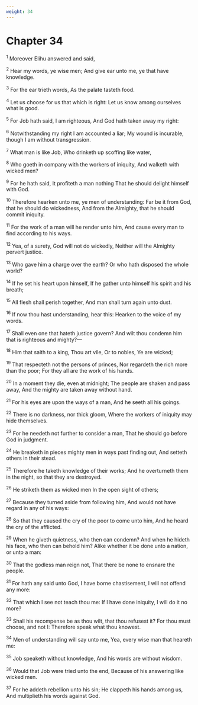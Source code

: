 ```yaml
---
weight: 34
---
```


# Chapter 34

<sup>1</sup> Moreover Elihu answered and said, 

<sup>2</sup> Hear my words, ye wise men; And give ear unto me, ye that have knowledge. 

<sup>3</sup> For the ear trieth words, As the palate tasteth food. 

<sup>4</sup> Let us choose for us that which is right: Let us know among ourselves what is good. 

<sup>5</sup> For Job hath said, I am righteous, And God hath taken away my right: 

<sup>6</sup> Notwithstanding my right I am accounted a liar; My wound is incurable, though I am without transgression. 

<sup>7</sup> What man is like Job, Who drinketh up scoffing like water, 

<sup>8</sup> Who goeth in company with the workers of iniquity, And walketh with wicked men? 

<sup>9</sup> For he hath said, It profiteth a man nothing That he should delight himself with God. 

<sup>10</sup> Therefore hearken unto me, ye men of understanding: Far be it from God, that he should do wickedness, And from the Almighty, that he should commit iniquity. 

<sup>11</sup> For the work of a man will he render unto him, And cause every man to find according to his ways. 

<sup>12</sup> Yea, of a surety, God will not do wickedly, Neither will the Almighty pervert justice. 

<sup>13</sup> Who gave him a charge over the earth? Or who hath disposed the whole world? 

<sup>14</sup> If he set his heart upon himself, If he gather unto himself his spirit and his breath; 

<sup>15</sup> All flesh shall perish together, And man shall turn again unto dust. 

<sup>16</sup> If now thou hast understanding, hear this: Hearken to the voice of my words. 

<sup>17</sup> Shall even one that hateth justice govern? And wilt thou condemn him that is righteous and mighty?— 

<sup>18</sup> Him that saith to a king, Thou art vile, Or to nobles, Ye are wicked; 

<sup>19</sup> That respecteth not the persons of princes, Nor regardeth the rich more than the poor; For they all are the work of his hands. 

<sup>20</sup> In a moment they die, even at midnight; The people are shaken and pass away, And the mighty are taken away without hand. 

<sup>21</sup> For his eyes are upon the ways of a man, And he seeth all his goings. 

<sup>22</sup> There is no darkness, nor thick gloom, Where the workers of iniquity may hide themselves. 

<sup>23</sup> For he needeth not further to consider a man, That he should go before God in judgment. 

<sup>24</sup> He breaketh in pieces mighty men in ways past finding out, And setteth others in their stead. 

<sup>25</sup> Therefore he taketh knowledge of their works; And he overturneth them in the night, so that they are destroyed. 

<sup>26</sup> He striketh them as wicked men In the open sight of others; 

<sup>27</sup> Because they turned aside from following him, And would not have regard in any of his ways: 

<sup>28</sup> So that they caused the cry of the poor to come unto him, And he heard the cry of the afflicted. 

<sup>29</sup> When he giveth quietness, who then can condemn? And when he hideth his face, who then can behold him? Alike whether it be done unto a nation, or unto a man: 

<sup>30</sup> That the godless man reign not, That there be none to ensnare the people. 

<sup>31</sup> For hath any said unto God, I have borne chastisement, I will not offend any more: 

<sup>32</sup> That which I see not teach thou me: If I have done iniquity, I will do it no more? 

<sup>33</sup> Shall his recompense be as thou wilt, that thou refusest it? For thou must choose, and not I: Therefore speak what thou knowest. 

<sup>34</sup> Men of understanding will say unto me, Yea, every wise man that heareth me: 

<sup>35</sup> Job speaketh without knowledge, And his words are without wisdom. 

<sup>36</sup> Would that Job were tried unto the end, Because of his answering like wicked men. 

<sup>37</sup> For he addeth rebellion unto his sin; He clappeth his hands among us, And multiplieth his words against God. 


